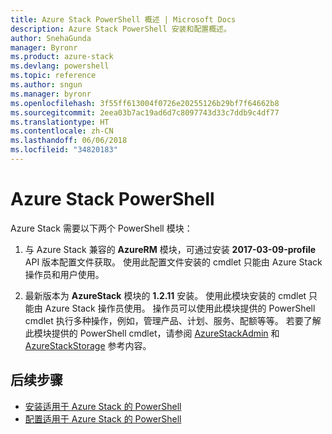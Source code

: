 ```yaml
---
title: Azure Stack PowerShell 概述 | Microsoft Docs
description: Azure Stack PowerShell 安装和配置概述。
author: SnehaGunda
manager: Byronr
ms.product: azure-stack
ms.devlang: powershell
ms.topic: reference
ms.author: sngun
ms.manager: byronr
ms.openlocfilehash: 3f55ff613004f0726e20255126b29bf7f64662b8
ms.sourcegitcommit: 2eea03b7ac19ad6d7c8097743d33c7ddb9c4df77
ms.translationtype: HT
ms.contentlocale: zh-CN
ms.lasthandoff: 06/06/2018
ms.locfileid: "34820183"
---
```

# <a name="azure-stack-powershell"></a>Azure Stack PowerShell

Azure Stack 需要以下两个 PowerShell 模块：  

1. 与 Azure Stack 兼容的 **AzureRM** 模块，可通过安装 **2017-03-09-profile** API 版本配置文件获取。 使用此配置文件安装的 cmdlet 只能由 Azure Stack 操作员和用户使用。

2. 最新版本为 **AzureStack** 模块的 **1.2.11** 安装。 使用此模块安装的 cmdlet 只能由 Azure Stack 操作员使用。 操作员可以使用此模块提供的 PowerShell cmdlet 执行多种操作，例如，管理产品、计划、服务、配额等等。 若要了解此模块提供的 PowerShell cmdlet，请参阅 [AzureStackAdmin](https://docs.microsoft.com/powershell/module/azurerm.azurestackadmin/?view=azurestackps-1.2.11#azurerm.azurestackadmin) 和 [AzureStackStorage](https://docs.microsoft.com/powershell/module/azurerm.azurestackstorage/?view=azurestackps-1.2.11#azurerm.azurestackstorage) 参考内容。

## <a name="next-steps"></a>后续步骤

* [安装适用于 Azure Stack 的 PowerShell](https://docs.microsoft.com/azure/azure-stack/azure-stack-powershell-install?view=azurestackps-1.2.9&toc=%2fpowershell%2fmodule%2ftoc.json%3fview%3dazurestackps-1.2.9&view=azurestackps-1.2.9)
* [配置适用于 Azure Stack 的 PowerShell](https://docs.microsoft.com/azure/azure-stack/azure-stack-powershell-configure?view=azurestackps-1.2.9&toc=%2fpowershell%2fmodule%2ftoc.json%3fview%3dazurestackps-1.2.9&view=azurestackps-1.2.9)
